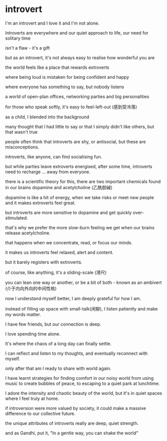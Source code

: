 # introvert

I'm an introvert and I love it and I'm not alone.

Introverts are everywhere and our quiet approach to life, our need for solitary time

isn't a flaw - it's a gift

but as an introvert, it's not always easy to realise how wonderful you are

the world feels like a place that rewards extroverts

where being loud is mistaken for being confident and happy

where everyone has something to say, but nobody listens

a world of open-plan offices, networking parties and big personalities

for those who speak softly, it's easy to feel-left-out (感到受冷落)

as a child, I blended into the background

many thought that I had little to say or that I simply didn't like others, but that wasn't true

people often think that introverts are shy, or antisocial, but these are misconceptions.

introverts, like anyone, can find socialising fun.

but while parties leave extroverts energised, after some time, introverts need to recharge ... away from everyone.

there is a scientific theory for this, there are two important chemicals found in our brains dopamine and acetylcholine (乙酰胆碱)

dopamine is like a hit of energy, when we take risks or meet new people and it makes extroverts feel great.

but introverts are more sensitive to dopamine and get quickly over-stimulated.

that's why we prefer the more slow-burn feeling we get when our brains release acetylcholine.

that happens when we concentrate, read, or focus our minds.

it makes us introverts feel relaxed, alert and content.

but it barely registers with extroverts.

of course, like anything, it's a sliding-scale (滑尺)

you can lean one way or another, or be a bit of both - known as an ambivert (介于内向外向的中间性格)

now I understand myself better, I am deeply grateful for how I am.

instead of filling up space with small-talk(闲聊), I listen patiently and make my words matter.

I have few friends, but our connection is deep.

I love spending time alone.

It's where the chaos of a long day can finally settle.

I can reflect and listen to my thoughts, and eventually reconnect with myself.

only after that am I ready to share with world again.

I have learnt strategies for finding comfort in our noisy world from using music to create bubbles of peace, to escaping to a quiet park at lunchtime.

I adore the intensity and chaotic beauty of the world, but it's in quiet spaces where I feel truly at home.

if introversion were more valued by society, it could make a massive difference to our collective future.

the unique attributes of introverts really are deep, quiet strength.

and as Gandhi, put it, "In a gentle way, you can shake the world"
